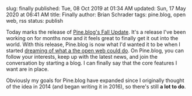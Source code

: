 slug: finally
published: Tue, 08 Oct 2019 at 01:34 AM
updated: Sun, 17 May 2020 at 06:41 AM
title: Finally
author: Brian Schrader
tags: pine.blog, open web, rss
status: publish

Today marks the release of [Pine.blog's Fall Update][p]. It's a release I've been working on for months now and it feels great to finally get it out into the world. With this release, Pine.blog is now what I'd wanted it to be when I started [dreaming of what a the open web could do][1]. On Pine.blog, you can follow your interests, keep up with the latest news, and join the conversation by starting a blog. I can finally say that the core features I want are in place.

Obviously my goals for Pine.blog have expanded since I originally thought of the idea in 2014 (and began writing it in 2016), so there's still **a lot to do**.


[p]: https://blog.pine.blog/2019/10/fall-2019-update-hosted-blogs/
[1]: /archive/a-vision-of-the-open-web/
[pb]: //pine.blog
